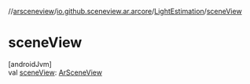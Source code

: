 //[arsceneview](../../../index.md)/[io.github.sceneview.ar.arcore](../index.md)/[LightEstimation](index.md)/[sceneView](scene-view.md)

# sceneView

[androidJvm]\
val [sceneView](scene-view.md): [ArSceneView](../../io.github.sceneview.ar/-ar-scene-view/index.md)
